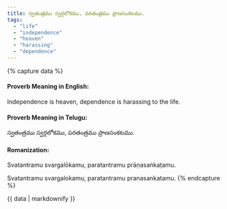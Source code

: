 ```yaml
---
title: స్వతంత్రము స్వర్గలోకము, పరతంత్రము ప్రాణసంకటము.
tags:
  - "life"
  - "independence"
  - "heaven"
  - "harassing"
  - "dependence"
---
```


{% capture data %}
#### Proverb Meaning in English:
Independence is heaven, dependence is harassing to the life.

#### Proverb Meaning in Telugu:
స్వతంత్రము స్వర్గలోకము, పరతంత్రము ప్రాణసంకటము.

#### Romanization:
Svatantramu svargalōkamu, paratantramu prāṇasaṅkaṭamu.

Svatantramu svargalokamu, paratantramu pranasankatamu.
{% endcapture %}

{{ data | markdownify }}

